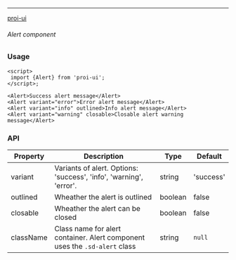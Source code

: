 ---

[proi-ui](https://github.com/specialdoom/proi-ui)

###### Alert component

### Usage

```sveltehtml
<script>
 import {Alert} from 'proi-ui';
</script>;

<Alert>Success alert message</Alert>
<Alert variant="error">Error alert message</Alert>
<Alert variant="info" outlined>Info alert message</Alert>
<Alert variant="warning" closable>Closable alert warning message</Alert>
```

### API

| Property  | Description                                                              | Type    | Default   |
| --------- | ------------------------------------------------------------------------ | ------- | --------- |
| variant      | Variants of alert. Options: 'success', 'info', 'warning', 'error'.          | string  | 'success' |
| outlined  | Wheather the alert is outlined                                           | boolean | false     |
| closable  | Wheather the alert can be closed                                         | boolean | false     |
| className | Class name for alert container. Alert component uses the `.sd-alert` class | string  | `null`    |
